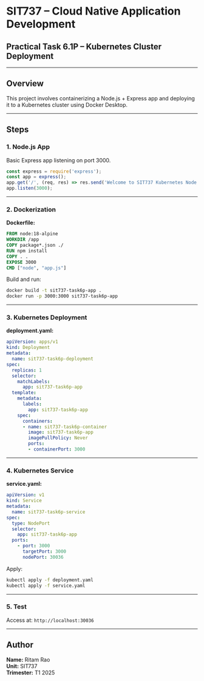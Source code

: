 # SIT737 – Cloud Native Application Development  
## Practical Task 6.1P – Kubernetes Cluster Deployment

---

## Overview

This project involves containerizing a Node.js + Express app and deploying it to a Kubernetes cluster using Docker Desktop.

---

## Steps

### 1. Node.js App

Basic Express app listening on port 3000.

```js
const express = require('express');
const app = express();
app.get('/', (req, res) => res.send('Welcome to SIT737 Kubernetes Node.js App!'));
app.listen(3000);
```

---

### 2. Dockerization

**Dockerfile:**
```Dockerfile
FROM node:18-alpine
WORKDIR /app
COPY package*.json ./
RUN npm install
COPY . .
EXPOSE 3000
CMD ["node", "app.js"]
```

Build and run:
```bash
docker build -t sit737-task6p-app .
docker run -p 3000:3000 sit737-task6p-app
```

---

### 3. Kubernetes Deployment

**deployment.yaml:**
```yaml
apiVersion: apps/v1
kind: Deployment
metadata:
  name: sit737-task6p-deployment
spec:
  replicas: 1
  selector:
    matchLabels:
      app: sit737-task6p-app
  template:
    metadata:
      labels:
        app: sit737-task6p-app
    spec:
      containers:
      - name: sit737-task6p-container
        image: sit737-task6p-app
        imagePullPolicy: Never
        ports:
        - containerPort: 3000
```

---

### 4. Kubernetes Service

**service.yaml:**
```yaml
apiVersion: v1
kind: Service
metadata:
  name: sit737-task6p-service
spec:
  type: NodePort
  selector:
    app: sit737-task6p-app
  ports:
    - port: 3000
      targetPort: 3000
      nodePort: 30036
```

Apply:
```bash
kubectl apply -f deployment.yaml
kubectl apply -f service.yaml
```

---

### 5. Test

Access at: `http://localhost:30036`

---

## Author

**Name:** Ritam Rao  
**Unit:** SIT737  
**Trimester:** T1 2025  
